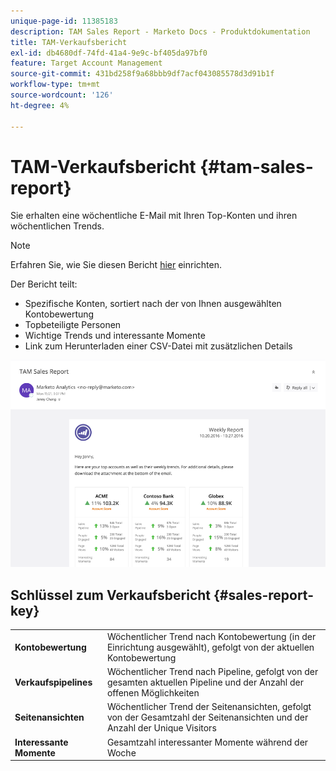 ```yaml
---
unique-page-id: 11385183
description: TAM Sales Report - Marketo Docs - Produktdokumentation
title: TAM-Verkaufsbericht
exl-id: db4680df-74fd-41a4-9e9c-bf405da97bf0
feature: Target Account Management
source-git-commit: 431bd258f9a68bbb9df7acf043085578d3d91b1f
workflow-type: tm+mt
source-wordcount: '126'
ht-degree: 4%

---
```


# TAM-Verkaufsbericht {#tam-sales-report}

Sie erhalten eine wöchentliche E-Mail mit Ihren Top-Konten und ihren wöchentlichen Trends.

>[!NOTE]
>
>Erfahren Sie, wie Sie diesen Bericht [hier](/help/marketo/product-docs/target-account-management/measure/tam-report-setup.md) einrichten.

Der Bericht teilt:

* Spezifische Konten, sortiert nach der von Ihnen ausgewählten Kontobewertung
* Topbeteiligte Personen
* Wichtige Trends und interessante Momente
* Link zum Herunterladen einer CSV-Datei mit zusätzlichen Details

![](assets/tam-sales-report-1.png)

## Schlüssel zum Verkaufsbericht {#sales-report-key}

<table> 
 <tbody> 
  <tr> 
   <td><strong>Kontobewertung</strong></td> 
   <td> 
    <div>
      Wöchentlicher Trend nach Kontobewertung (in der Einrichtung ausgewählt), gefolgt von der aktuellen Kontobewertung 
    </div></td> 
  </tr> 
  <tr> 
   <td><strong>Verkaufspipelines</strong></td> 
   <td> 
    <div>
      Wöchentlicher Trend nach Pipeline, gefolgt von der gesamten aktuellen Pipeline und der Anzahl der offenen Möglichkeiten 
    </div></td> 
  </tr> 
  <tr> 
   <td><strong>Seitenansichten</strong></td> 
   <td> 
    <div>
      Wöchentlicher Trend der Seitenansichten, gefolgt von der Gesamtzahl der Seitenansichten und der Anzahl der Unique Visitors 
    </div></td> 
  </tr> 
  <tr> 
   <td><strong>Interessante Momente</strong></td> 
   <td> 
    <div>
      Gesamtzahl interessanter Momente während der Woche 
    </div></td> 
  </tr> 
 </tbody> 
</table>
